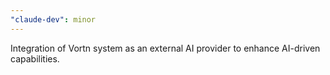 ```yaml
---
"claude-dev": minor
---
```


Integration of Vortn system as an external AI provider to enhance AI-driven capabilities.

